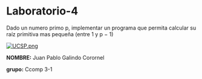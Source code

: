 # Laboratorio-4
 Dado un numero primo p, implementar un programa que permita calcular su raíz primitiva mas pequeña (entre 1 y p − 1)
 
 
 
[![UCSP.png](https://i.postimg.cc/50Ch8vPG/UCSP.png)](https://postimg.cc/zbq2rLYS)


**NOMBRE:** Juan Pablo Galindo Corornel

**grupo:** Ccomp 3-1
